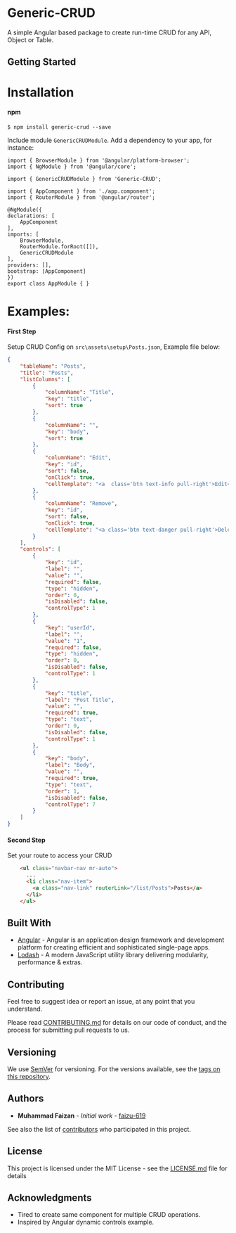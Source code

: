 
# Generic-CRUD

A simple Angular based package to create run-time CRUD for any API, Object or Table.

## Getting Started

Installation
===============================

#### npm
```shell
$ npm install generic-crud --save
```
<!-- 
#### bower
```shell
$ bower install angular-bootstrap-colorpicker --save
``` -->

Include module `GenericCRUDModule`.
Add a dependency to your app, for instance:

    import { BrowserModule } from '@angular/platform-browser';
    import { NgModule } from '@angular/core';

    import { GenericCRUDModule } from 'Generic-CRUD';

    import { AppComponent } from './app.component';
    import { RouterModule } from '@angular/router';

    @NgModule({
    declarations: [
        AppComponent
    ],
    imports: [
        BrowserModule,
        RouterModule.forRoot([]),
        GenericCRUDModule
    ],
    providers: [],
    bootstrap: [AppComponent]
    })
    export class AppModule { }


Examples:
===============================

#### First Step

Setup CRUD Config on `src\assets\setup\Posts.json`, Example file below:

```json
{
    "tableName": "Posts",
    "title": "Posts",
    "listColumns": [
        {
            "columnName": "Title",
            "key": "title",
            "sort": true
        },
        {
            "columnName": "",
            "key": "body",
            "sort": true
        },
        {
            "columnName": "Edit",
            "key": "id",
            "sort": false,
            "onClick": true,
            "cellTemplate": "<a  class='btn text-info pull-right'>Edit</a>"
        },
        {
            "columnName": "Remove",
            "key": "id",
            "sort": false,
            "onClick": true,
            "cellTemplate": "<a class='btn text-danger pull-right'>Delete</a>"
        }
    ],
    "controls": [
        {
            "key": "id",
            "label": "",
            "value": "",
            "required": false,
            "type": "hidden",
            "order": 0,
            "isDisabled": false,
            "controlType": 1
        },
        {
            "key": "userId",
            "label": "",
            "value": "1",
            "required": false,
            "type": "hidden",
            "order": 0,
            "isDisabled": false,
            "controlType": 1
        },
        {
            "key": "title",
            "label": "Post Title",
            "value": "",
            "required": true,
            "type": "text",
            "order": 0,
            "isDisabled": false,
            "controlType": 1
        },
        {
            "key": "body",
            "label": "Body",
            "value": "",
            "required": true,
            "type": "text",
            "order": 1,
            "isDisabled": false,
            "controlType": 7
        }
    ]
}
```

#### Second Step

Set your route to access your CRUD

```html
    <ul class="navbar-nav mr-auto">
      ...
      <li class="nav-item">
        <a class="nav-link" routerLink="/list/Posts">Posts</a>
      </li>
    </ul>
```

<!-- Events:
=============================== -->

## Built With

* [Angular](https://angular.io/) - Angular is an application design framework and development platform for creating efficient and sophisticated single-page apps.
* [Lodash](https://lodash.com/) - A modern JavaScript utility library delivering modularity, performance & extras.

## Contributing
Feel free to suggest idea or report an issue, at any point that you understand. 

Please read [CONTRIBUTING.md]() for details on our code of conduct, and the process for submitting pull requests to us.

## Versioning

We use [SemVer](http://semver.org/) for versioning. For the versions available, see the [tags on this repository](https://github.com/faizu-619/Generic-CRUD/tags). 

## Authors

* **Muhammad Faizan** - *Initial work* - [faizu-619](https://github.com/faizu-619)

See also the list of [contributors](https://github.com/faizu-619/Generic-CRUD/contributors) who participated in this project.

## License

This project is licensed under the MIT License - see the [LICENSE.md](LICENSE.md) file for details

## Acknowledgments

* Tired to create same component for multiple CRUD operations.
* Inspired by Angular dynamic controls example.

